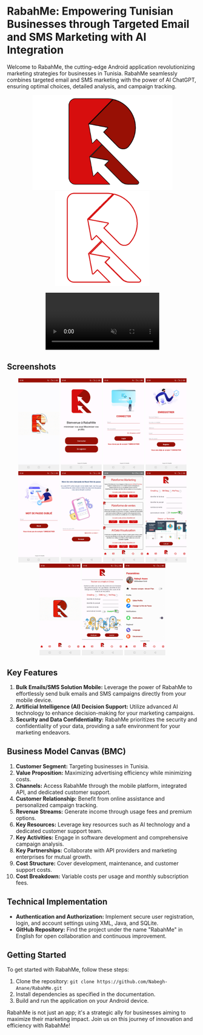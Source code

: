 ﻿# RabahMe: Empowering Tunisian Businesses through Targeted Email and SMS Marketing with AI Integration

Welcome to RabahMe, the cutting-edge Android application revolutionizing marketing strategies for businesses in Tunisia. RabahMe seamlessly combines targeted email and SMS marketing with the power of AI ChatGPT, ensuring optimal choices, detailed analysis, and campaign tracking.


<p align="center">
  <a href="https://nabeghanane.me/#projects"><img src="https://github.com/Nabegh-Anane/RabahMe/blob/main/app/screenshots/log_motion.png?raw=true" alt="Logo" width="370" height="250"></a>
  <a href="https://nabeghanane.me/#projects"><img src="https://github.com/Nabegh-Anane/RabahMe/blob/main/app/screenshots/log_mobile.png?raw=true" alt="Logo" width="250" height="250"></a>
</p>

<p align="center">
  <a href="https://nabeghanane.me/#projects">
    <video autoplay loop muted playsinline>
      <source src="https://github.com/Nabegh-Anane/RabahMe/blob/main/app/screenshots/Logo.mp4" type="video/mp4">
    </video>
  </a>
</p>

## Screenshots

<p align="center">
   <img src="https://github.com/Nabegh-Anane/RabahMe/blob/main/app/screenshots/1.jpg?raw=true" alt="App Screenshot" width="108" height="240.8">
   <img src="https://github.com/Nabegh-Anane/RabahMe/blob/main/app/screenshots/2.jpg?raw=true" alt="App Screenshot" width="108" height="240.8">
   <img src="https://github.com/Nabegh-Anane/RabahMe/blob/main/app/screenshots/3.jpg?raw=true" alt="App Screenshot" width="108" height="240.8">
   <img src="https://github.com/Nabegh-Anane/RabahMe/blob/main/app/screenshots/4.jpg?raw=true" alt="App Screenshot" width="108" height="240.8">
   <img src="https://github.com/Nabegh-Anane/RabahMe/blob/main/app/screenshots/5.jpg?raw=true" alt="App Screenshot" width="108" height="240.8">
   <img src="https://github.com/Nabegh-Anane/RabahMe/blob/main/app/screenshots/6.jpg?raw=true" alt="App Screenshot" width="108" height="240.8">
   <img src="https://github.com/Nabegh-Anane/RabahMe/blob/main/app/screenshots/7.jpg?raw=true" alt="App Screenshot" width="108" height="240.8">
   <img src="https://github.com/Nabegh-Anane/RabahMe/blob/main/app/screenshots/8.jpg?raw=true" alt="App Screenshot" width="108" height="240.8">
   <img src="https://github.com/Nabegh-Anane/RabahMe/blob/main/app/screenshots/9.jpg?raw=true" alt="App Screenshot" width="108" height="240.8">
   <img src="https://github.com/Nabegh-Anane/RabahMe/blob/main/app/screenshots/10.jpg?raw=true" alt="App Screenshot" width="108" height="240.8">
   <img src="https://github.com/Nabegh-Anane/RabahMe/blob/main/app/screenshots/11.jpg?raw=true" alt="App Screenshot" width="108" height="240.8">
</p>


## Key Features

1. **Bulk Emails/SMS Solution Mobile:** Leverage the power of RabahMe to effortlessly send bulk emails and SMS campaigns directly from your mobile device.
2. **Artificial Intelligence (AI) Decision Support:** Utilize advanced AI technology to enhance decision-making for your marketing campaigns.
3. **Security and Data Confidentiality:** RabahMe prioritizes the security and confidentiality of your data, providing a safe environment for your marketing endeavors.

## Business Model Canvas (BMC)

1. **Customer Segment:** Targeting businesses in Tunisia.
2. **Value Proposition:** Maximizing advertising efficiency while minimizing costs.
3. **Channels:** Access RabahMe through the mobile platform, integrated API, and dedicated customer support.
4. **Customer Relationship:** Benefit from online assistance and personalized campaign tracking.
5. **Revenue Streams:** Generate income through usage fees and premium options.
6. **Key Resources:** Leverage key resources such as AI technology and a dedicated customer support team.
7. **Key Activities:** Engage in software development and comprehensive campaign analysis.
8. **Key Partnerships:** Collaborate with API providers and marketing enterprises for mutual growth.
9. **Cost Structure:** Cover development, maintenance, and customer support costs.
10. **Cost Breakdown:** Variable costs per usage and monthly subscription fees.

## Technical Implementation

- **Authentication and Authorization:** Implement secure user registration, login, and account settings using XML, Java, and SQLite.
- **GitHub Repository:** Find the project under the name "RabahMe" in English for open collaboration and continuous improvement.

## Getting Started

To get started with RabahMe, follow these steps:

1. Clone the repository: `git clone https://github.com/Nabegh-Anane/RabahMe.git`
2. Install dependencies as specified in the documentation.
3. Build and run the application on your Android device.


RabahMe is not just an app; it's a strategic ally for businesses aiming to maximize their marketing impact. Join us on this journey of innovation and efficiency with RabahMe!
